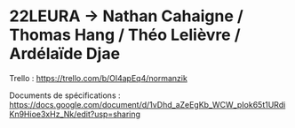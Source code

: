 # 22LEURA -> Nathan Cahaigne / Thomas Hang / Théo Lelièvre / Ardélaïde Djae

Trello : https://trello.com/b/Ol4apEq4/normanzik

Documents de spécifications : https://docs.google.com/document/d/1vDhd_aZeEgKb_WCW_pIok65t1URdiKn9Hioe3xHz_Nk/edit?usp=sharing

